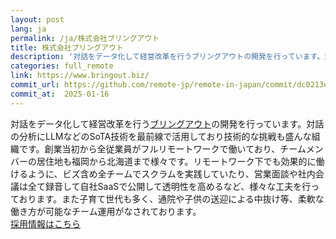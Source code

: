 ```yaml
---
layout: post
lang: ja
permalink: /ja/株式会社ブリングアウト
title: 株式会社ブリングアウト
description: '対話をデータ化して経営改革を行うブリングアウトの開発を行っています。対話の分析にLLMなどのSoTA技術を最前線で活用しており技術的な挑戦も盛んな組織です。創業当初から全従業員がフルリモートワークで働いており、チームメンバーの居住地も福岡から北海道まで様々です。リモートワーク下でも効果的に働けるように、ビズ含め全チームでスクラムを実践していたり、営業面談や社内会議は全て録音して自社SaaSで公開して透明性を高めるなど、様々な工夫を行っております。また子育て世代も多く、通院や子供の送迎による中抜け等、柔軟な働き方が可能なチーム運用がなされております。  採用情報はこちら'
categories: full_remote
link: https://www.bringout.biz/
commit_url: https://github.com/remote-jp/remote-in-japan/commit/dc0213e5d3bf547e1dd7b4da3b612a689016ef3e
commit_at:  2025-01-16
---
```


<p>対話をデータ化して経営改革を行う<a href="https://www.bringout.biz/">ブリングアウト</a>の開発を行っています。対話の分析にLLMなどのSoTA技術を最前線で活用しており技術的な挑戦も盛んな組織です。創業当初から全従業員がフルリモートワークで働いており、チームメンバーの居住地も福岡から北海道まで様々です。リモートワーク下でも効果的に働けるように、ビズ含め全チームでスクラムを実践していたり、営業面談や社内会議は全て録音して自社SaaSで公開して透明性を高めるなど、様々な工夫を行っております。また子育て世代も多く、通院や子供の送迎による中抜け等、柔軟な働き方が可能なチーム運用がなされております。<br /> <a href="https://bringout.notion.site/e34ace2d456d483693faaf3c80f31187">採用情報はこちら</a></p>
